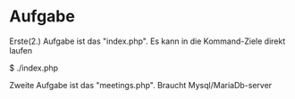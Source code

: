 # Aufgabe
Erste(2.) Aufgabe ist das "index.php". Es kann in die Kommand-Ziele direkt laufen

$ ./index.php

Zweite Aufgabe ist das "meetings.php". Braucht Mysql/MariaDb-server 
